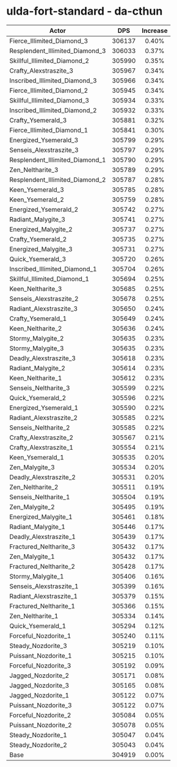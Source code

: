 # ulda-fort-standard - da-cthun
| Actor | DPS | Increase |
|---|:---:|:---:|
|Fierce_Illimited_Diamond_3|306137|0.40%|
|Resplendent_Illimited_Diamond_3|306033|0.37%|
|Skillful_Illimited_Diamond_2|305990|0.35%|
|Crafty_Alexstraszite_3|305967|0.34%|
|Inscribed_Illimited_Diamond_3|305966|0.34%|
|Fierce_Illimited_Diamond_2|305945|0.34%|
|Skillful_Illimited_Diamond_3|305934|0.33%|
|Inscribed_Illimited_Diamond_2|305932|0.33%|
|Crafty_Ysemerald_3|305881|0.32%|
|Fierce_Illimited_Diamond_1|305841|0.30%|
|Energized_Ysemerald_3|305799|0.29%|
|Senseis_Alexstraszite_3|305797|0.29%|
|Resplendent_Illimited_Diamond_1|305790|0.29%|
|Zen_Neltharite_3|305789|0.29%|
|Resplendent_Illimited_Diamond_2|305787|0.28%|
|Keen_Ysemerald_3|305785|0.28%|
|Keen_Ysemerald_2|305759|0.28%|
|Energized_Ysemerald_2|305742|0.27%|
|Radiant_Malygite_3|305741|0.27%|
|Energized_Malygite_2|305737|0.27%|
|Crafty_Ysemerald_2|305735|0.27%|
|Energized_Malygite_3|305731|0.27%|
|Quick_Ysemerald_3|305720|0.26%|
|Inscribed_Illimited_Diamond_1|305704|0.26%|
|Skillful_Illimited_Diamond_1|305694|0.25%|
|Keen_Neltharite_3|305685|0.25%|
|Senseis_Alexstraszite_2|305678|0.25%|
|Radiant_Alexstraszite_3|305650|0.24%|
|Crafty_Ysemerald_1|305649|0.24%|
|Keen_Neltharite_2|305636|0.24%|
|Stormy_Malygite_2|305635|0.23%|
|Stormy_Malygite_3|305635|0.23%|
|Deadly_Alexstraszite_3|305618|0.23%|
|Radiant_Malygite_2|305614|0.23%|
|Keen_Neltharite_1|305612|0.23%|
|Senseis_Neltharite_3|305599|0.22%|
|Quick_Ysemerald_2|305596|0.22%|
|Energized_Ysemerald_1|305590|0.22%|
|Radiant_Alexstraszite_2|305585|0.22%|
|Senseis_Neltharite_2|305585|0.22%|
|Crafty_Alexstraszite_2|305567|0.21%|
|Crafty_Alexstraszite_1|305554|0.21%|
|Keen_Ysemerald_1|305535|0.20%|
|Zen_Malygite_3|305534|0.20%|
|Deadly_Alexstraszite_2|305531|0.20%|
|Zen_Neltharite_2|305511|0.19%|
|Senseis_Neltharite_1|305504|0.19%|
|Zen_Malygite_2|305495|0.19%|
|Energized_Malygite_1|305461|0.18%|
|Radiant_Malygite_1|305446|0.17%|
|Deadly_Alexstraszite_1|305439|0.17%|
|Fractured_Neltharite_3|305432|0.17%|
|Zen_Malygite_1|305432|0.17%|
|Fractured_Neltharite_2|305428|0.17%|
|Stormy_Malygite_1|305406|0.16%|
|Senseis_Alexstraszite_1|305399|0.16%|
|Radiant_Alexstraszite_1|305379|0.15%|
|Fractured_Neltharite_1|305366|0.15%|
|Zen_Neltharite_1|305334|0.14%|
|Quick_Ysemerald_1|305294|0.12%|
|Forceful_Nozdorite_1|305240|0.11%|
|Steady_Nozdorite_3|305219|0.10%|
|Puissant_Nozdorite_1|305215|0.10%|
|Forceful_Nozdorite_3|305192|0.09%|
|Jagged_Nozdorite_2|305171|0.08%|
|Jagged_Nozdorite_3|305165|0.08%|
|Jagged_Nozdorite_1|305122|0.07%|
|Puissant_Nozdorite_3|305122|0.07%|
|Forceful_Nozdorite_2|305084|0.05%|
|Puissant_Nozdorite_2|305078|0.05%|
|Steady_Nozdorite_1|305047|0.04%|
|Steady_Nozdorite_2|305043|0.04%|
|Base|304919|0.00%|
